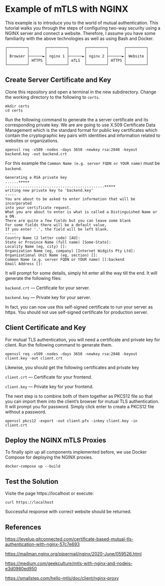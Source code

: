 # Example of mTLS with NGINX

This example is to introduce you to the world of mutual authentication. This tutorial walks you through the steps of configuring two-way security using a NGINX server and connect a website. Therefore, I assume you have some familiarity with the above technologies as well as using Bash and Docker.
```
┌─────────┐       ┌─────────┐       ┌─────────┐       ┌─────────┐
│         │       │         │       │         │       │         │
│ Browser ├──────►│ nginx 1 ├──────►│ nginx 2 ├──────►│ Website │
│         │ HTTPS │         │ mTLS  │         │ HTTPS │         │
└─────────┘       └─────────┘       └─────────┘       └─────────┘
```

## Create Server Certificate and Key

Clone this repository and open a terminal in the new subdirectory. Change the working directory to the following to `certs`.

```
mkdir certs
cd certs
```

Run the following command to generate the a server certificate and its corresponding private key. We are are going to use X.509 Certificate Data Management which is the standard format for public key certificates which contain the cryptographic key pairs with identities and information related to websites or organizations.

`openssl req -x509 -nodes -days 3650 -newkey rsa:2048 -keyout backend.key -out backend.crt`

For this example the `Common Name (e.g. server FQDN or YOUR name)` must be `backend`.

```
Generating a RSA private key
......+++++
.............................................+++++
writing new private key to 'backend.key'
-----
You are about to be asked to enter information that will be incorporated
into your certificate request.
What you are about to enter is what is called a Distinguished Name or a DN.
There are quite a few fields but you can leave some blank
For some fields there will be a default value,
If you enter '.', the field will be left blank.
-----
Country Name (2 letter code) [AU]:
State or Province Name (full name) [Some-State]:
Locality Name (eg, city) []:
Organization Name (eg, company) [Internet Widgits Pty Ltd]:
Organizational Unit Name (eg, section) []:
Common Name (e.g. server FQDN or YOUR name) []:backend
Email Address []:
```

It will prompt for some details, simply hit enter all the way till the end. It will generate the following files:

`backend.crt` — Certificate for your server.

`backend.key` — Private key for your server.

In fact, you can now use this self-signed certificate to run your server as https. You should not use self-signed certificate for production server.

## Client Certificate and Key

For mutual TLS authentication, you will need a certificate and private key for client. Run the following command to generate them.

`openssl req -x509 -nodes -days 3650 -newkey rsa:2048 -keyout client.key -out client.crt`

Likewise, you should get the following certificates and private key

`client.crt` — Certificate for your frontend.

`client.key` — Private key for your frontend.

The next step is to combine both of them together as PKCS12 file so that you can import them into the client’s browser for mutual TLS authentication. It will prompt you for password. Simply click enter to create a PKCS12 file without a password.

`openssl pkcs12 -export -out client.pfx -inkey client.key -in client.crt`

## Deploy the NGINX mTLS Proxies 

To finally spin up all components implemented before, we use Docker Compose for deploying the NGINX proxies. 

`docker-compose up --build`

## Test the Solution

Visite the page https://localhost or execute:

`curl https://localhost` 

Successful response with correct website should be returned.

## References
https://levelup.gitconnected.com/certificate-based-mutual-tls-authentication-with-nginx-57c7e693

https://mailman.nginx.org/pipermail/nginx/2020-June/059526.html

https://medium.com/geekculture/mtls-with-nginx-and-nodejs-e3d0980ed950

https://smallstep.com/hello-mtls/doc/client/nginx-proxy
